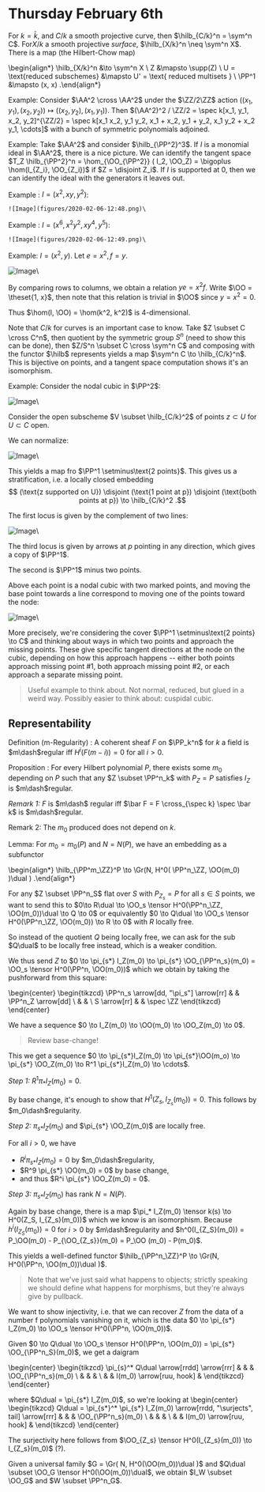 # Thursday February 6th

For $k=\bar k$, and $C/k$ a smooth projective curve, then $\hilb_{C/k}^n = \sym^n C$.
For$X/k$ a smooth projective  *surface*, $\hilb_{X/k}^n \neq \sym^n X$.
There is a map (the Hilbert-Chow map)

\begin{align*}
\hilb_{X/k}^n &\to \sym^n X \\
Z &\mapsto \supp(Z) \\
U  = \text{reduced subschemes} &\mapsto U' = \text{ reduced multisets } \\
\PP^1 &\mapsto (x, x)
.\end{align*}


Example:
Consider $\AA^2 \cross \AA^2$ under the $\ZZ/2\ZZ$ action $( (x_1, y_1), (x_2, y_2)) \mapsto ((x_2, y_2), (x_1, y_1))$.
Then $(\AA^2)^2 / \ZZ/2 = \spec k[x_1, y_1, x_2, y_2]^{\ZZ/2} = \spec k[x_1 x_2, y_1 y_2, x_1 + x_2, y_1 + y_2, x_1 y_2 + x_2 y_1, \cdots]$ with a bunch of symmetric polynomials adjoined.

Example:
Take $\AA^2$ and consider $\hilb_{\PP^2}^3$.
If $I$ is a monomial ideal in $\AA^2$, there is a nice picture.
We can identify the tangent space $T_Z \hilb_{\PP^2}^n = \hom_{\OO_{\PP^2}} ( I_2, \OO_Z) = \bigoplus \hom(I_{Z_i}, \OO_{Z_i})$ if $Z = \disjoint Z_i$.
If $I$ is supported at 0, then we can identify the ideal with the generators it leaves out.

Example
:   $I = (x^2, xy, y^2)$:

    ![Image](figures/2020-02-06-12:48.png)\

Example
:   $I = (x^6, x^2y^2, xy^4, y^5)$:

    ![Image](figures/2020-02-06-12:49.png)\

Example: $I = (x^2, y)$.
Let $e=x^2, f = y$.

![Image](figures/2020-02-06-12:54.png)\

By comparing rows to columns, we obtain a relation $ye = x^2 f$.
Write $\OO = \theset{1, x}$, then note that this relation is trivial in $\OO$ since $y=x^2=0$.

Thus $\hom(I, \OO) = \hom(k^2, k^2)$ is 4-dimensional.

Note that $C/k$ for curves is an important case to know.
Take $Z \subset C \cross C^n$, then quotient by the symmetric group $S^n$ (need to show this can be done), then $Z/S^n \subset C \cross \sym^n C$ and composing with the functor $\hilb$ represents yields a map $\sym^n C \to \hilb_{C/k}^n$.
This is bijective on points, and a tangent space computation shows it's an isomorphism.

Example:
Consider the nodal cubic in $\PP^2$:

![Image](figures/2020-02-06-13:01.png)\

Consider the open subscheme $V \subset \hilb_{C/k}^2$ of points $z \subset U$ for $U \subset C$ open.

We can normalize:

![Image](figures/2020-02-06-13:03.png)\

This yields a map fro $\PP^1 \setminus\text{2 points}$.
This gives us a stratification, i.e. a locally closed embedding
$$
(\text{z supported on U}) \disjoint (\text{1 point at p}) \disjoint (\text{both points at p}) \to \hilb_{C/k}^2
.$$

The first locus is given by the complement of two lines:

![Image](figures/2020-02-06-13:08.png)\

The third locus is given by arrows at $p$ pointing in any direction, which gives a copy of $\PP^1$.

The second is $\PP^1$ minus two points.

Above each point is a nodal cubic with two marked points, and moving the base point towards a line correspond to moving one of the points toward the node:

![Image](figures/2020-02-06-13:11.png)\

More precisely, we're considering the cover $\PP^1 \setminus\text{2 points} \to C$ and thinking about ways in which two points and approach the missing points.
These give specific tangent directions at the node on the cubic, depending on how this approach happens -- either both points approach missing point #1, both approach missing point #2, or each approach a separate missing point.

> Useful example to think about. Not normal, reduced, but glued in a weird way.
> Possibly easier to think about: cuspidal cubic.

## Representability

Definition (m-Regularity)
: A coherent sheaf $F$ on $\PP_k^n$ for $k$ a field is $m\dash$regular iff $H^i(F(m-i)) = 0$ for all $i> 0$.

Proposition
: For every Hilbert polynomial $P$, there exists some $m_0$ depending on $P$  such that any $Z \subset \PP^n_k$ with $P_Z = P$ satisfies $I_Z$ is $m\dash$regular.

*Remark 1:*
$F$ is $m\dash$ regular iff $\bar F = F \cross_{\spec k} \spec \bar k$ is $m\dash$regular.

Remark 2:
The $m_0$ produced does not depend on $k$.

Lemma:
For $m_0 = m_0(P)$ and $N = N(P)$, we have an embedding as a subfunctor

\begin{align*}
\hilb_{\PP^m_\ZZ}^P \to \Gr(N, H^0( \PP^n_\ZZ, \OO(m_0)  )\dual )
.\end{align*}


For any $Z \subset \PP^n_S$ flat over $S$ with $P_{Z_s} = P$ for all $s\in S$ points, we want to send this to
$0\to R\dual \to \OO_s \tensor H^0(\PP^n_\ZZ, \OO(m_0))\dual \to Q \to 0$ or equivalently
$0 \to Q\dual \to \OO_s \tensor H^0(\PP^n_\ZZ, \OO(m_0)) \to R \to 0$
with $R$ locally free.


So instead of the quotient $Q$ being locally free, we can ask for the sub $Q\dual$ to be locally free instead, which is a weaker condition.

We thus send $Z$ to $0 \to \pi_{s*} I_Z(m_0) \to \pi_{s*} \OO_{\PP^n_s}(m_0) = \OO_s \tensor H^0(\PP^n, \OO(m_0))$ which we obtain by taking the pushforward from this square:

\begin{center}
\begin{tikzcd}
\PP^n_s \arrow[dd, "\pi_s"] \arrow[rr] &  & \PP^n_Z \arrow[dd] \\
                                       &  &                    \\
S \arrow[rr]                           &  & \spec \ZZ
\end{tikzcd}
\end{center}

We have a sequence $0 \to I_Z(m_0) \to \OO(m_0) \to \OO_Z(m_0) \to 0$.

> Review base-change!

This we get a sequence $0 \to \pi_{s*}I_Z(m_0) \to \pi_{s*}\OO(m_o) \to \pi_{s*} \OO_Z(m_0) \to R^1 \pi_{s*}I_Z(m_0) \to \cdots$.

*Step 1:*
$R^1\pi_* I_Z(m_0) = 0$.

By base change, it's enough to show that $H^1(Z_s, I_{Z_s}(m_0)) = 0$.
This follows by $m_0\dash$regularity.

*Step 2:*
$\pi_{s*}I_Z(m_0)$ and $\pi_{s*} \OO_Z(m_0)$ are locally free.

For all $i>0$, we have

- $R^i \pi_{s*} I_Z(m_0) = 0$ by $m_0\dash$regularity,
- $R^9 \pi_{s*} \OO(m_0) = 0$ by base change,
- and thus $R^i \pi_{s*} \OO_Z(m_0) = 0$.

*Step 3:*
$\pi_{s*}I_Z(m_0)$ has rank $N = N(P)$.

Again by base change, there is a map $\pi_* I_Z(m_0) \tensor k(s) \to H^0(Z_S, I_{Z_s}(m_0))$ which we know is an isomorphism.
Because $h^i ( I_{Z_S}(m_0) ) = 0$ for $i>0$ by $m\dash$regularity and $h^0(I_{Z_S}(m_0)) = P_\OO(m_0) - P_{\OO_{Z_s}}(m_0) = P_\OO (m_0) - P(m_0)$.

This yields a well-defined functor $\hilb_{\PP^n_\ZZ}^P \to \Gr(N, H^0(\PP^n, \OO(m_0))\dual )$.

> Note that we've just said what happens to objects; strictly speaking we should define what happens for morphisms, but they're always give by pullback.

We want to show injectivity, i.e. that we can recover $Z$ from the data of a number f polynomials vanishing on it, which is the data $0 \to \pi_{s*} I_Z(m_0) \to \OO_s \tensor H^0(\PP^n, \OO(m_0))$.

Given $0 \to Q\dual \to \OO_s \tensor H^0(\PP^n, \OO(m_0)) = \pi_{s*} \OO_{\PP^n_S}(m_0)$, we get a daigram

\begin{center}
\begin{tikzcd}
\pi_{s}^* Q\dual \arrow[rrdd] \arrow[rrr] &  &                          & \OO_{\PP^n_s}(m_0) \\
                                          &  &                          &                    \\
                                          &  & I(m_0) \arrow[ruu, hook] &
\end{tikzcd}
\end{center}

where $Q\dual = \pi_{s*} I_Z(m_0)$, so we're looking at
\begin{center}
\begin{tikzcd}
Q\dual = \pi_{s*}^* \pi_{s*} I_Z(m_0) \arrow[rrdd, "\surjects", tail] \arrow[rrr] &  &                          & \OO_{\PP^n_s}(m_0) \\
                                                                                  &  &                          &                    \\
                                                                                  &  & I(m_0) \arrow[ruu, hook] &
\end{tikzcd}
\end{center}

The surjectivity here follows from $\OO_{Z_s} \tensor H^0(I_{Z_s}(m_0)) \to I_{Z_s}(m_0)$ (?).

Given a universal family $G = \Gr( N, H^0(\OO(m_0))\dual )$ and $Q\dual \subset \OO_G \tensor H^0(\OO(m_0))\dual$, we obtain $I_W \subset \OO_G$ and $W \subset \PP^n_G$.
